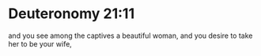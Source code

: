 # Deuteronomy 21:11

and you see among the captives a beautiful woman, and you desire to take her to be your wife,
